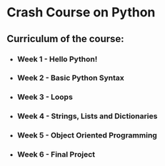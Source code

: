 # Crash Course on Python

## Curriculum of the course:
* ### Week 1 - Hello Python!
* ### Week 2 - Basic Python Syntax
* ### Week 3 - Loops
* ### Week 4 - Strings, Lists and Dictionaries
* ### Week 5 - Object Oriented Programming
* ### Week 6 - Final Project
